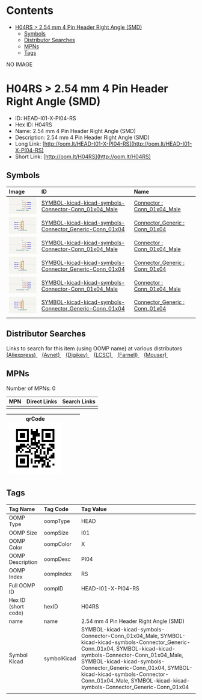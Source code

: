



Contents
========

* [H04RS > 2.54 mm 4 Pin Header Right Angle (SMD)](#h04rs--254-mm-4-pin-header-right-angle-smd)
	* [Symbols](#symbols)
	* [Distributor Searches](#distributor-searches)
	* [MPNs](#mpns)
	* [Tags](#tags)
  
NO IMAGE  
# H04RS > 2.54 mm 4 Pin Header Right Angle (SMD)

- ID: HEAD-I01-X-PI04-RS
- Hex ID: H04RS
- Name: 2.54 mm 4 Pin Header Right Angle (SMD)
- Description: 2.54 mm 4 Pin Header Right Angle (SMD)
- Long Link: [http://oom.lt/HEAD-I01-X-PI04-RS](http://oom.lt/HEAD-I01-X-PI04-RS)
- Short Link: [http://oom.lt/H04RS](http://oom.lt/H04RS)

## Symbols
  

|Image|ID|Name|
| :--- | :--- | :--- |
|[![](https://raw.githubusercontent.com/oomlout/oomlout_OOMP_eda_V2/main/SYMBOL/kicad/kicad-symbols/Connector/Conn_01x04_Male/image_140.png)](https://github.com/oomlout/oomlout_OOMP_eda_V2/tree/main/SYMBOL/kicad/kicad-symbols/Connector/Conn_01x04_Male/)|[SYMBOL-kicad-kicad-symbols-Connector-Conn_01x04_Male](https://github.com/oomlout/oomlout_OOMP_eda_V2/tree/main/SYMBOL/kicad/kicad-symbols/Connector/Conn_01x04_Male/)|[Connector : Conn_01x04_Male](https://github.com/oomlout/oomlout_OOMP_eda_V2/tree/main/SYMBOL/kicad/kicad-symbols/Connector/Conn_01x04_Male/)|
|[![](https://raw.githubusercontent.com/oomlout/oomlout_OOMP_eda_V2/main/SYMBOL/kicad/kicad-symbols/Connector_Generic/Conn_01x04/image_140.png)](https://github.com/oomlout/oomlout_OOMP_eda_V2/tree/main/SYMBOL/kicad/kicad-symbols/Connector_Generic/Conn_01x04/)|[SYMBOL-kicad-kicad-symbols-Connector_Generic-Conn_01x04](https://github.com/oomlout/oomlout_OOMP_eda_V2/tree/main/SYMBOL/kicad/kicad-symbols/Connector_Generic/Conn_01x04/)|[Connector_Generic : Conn_01x04](https://github.com/oomlout/oomlout_OOMP_eda_V2/tree/main/SYMBOL/kicad/kicad-symbols/Connector_Generic/Conn_01x04/)|
|[![](https://raw.githubusercontent.com/oomlout/oomlout_OOMP_eda_V2/main/SYMBOL/kicad/kicad-symbols/Connector/Conn_01x04_Male/image_140.png)](https://github.com/oomlout/oomlout_OOMP_eda_V2/tree/main/SYMBOL/kicad/kicad-symbols/Connector/Conn_01x04_Male/)|[SYMBOL-kicad-kicad-symbols-Connector-Conn_01x04_Male](https://github.com/oomlout/oomlout_OOMP_eda_V2/tree/main/SYMBOL/kicad/kicad-symbols/Connector/Conn_01x04_Male/)|[Connector : Conn_01x04_Male](https://github.com/oomlout/oomlout_OOMP_eda_V2/tree/main/SYMBOL/kicad/kicad-symbols/Connector/Conn_01x04_Male/)|
|[![](https://raw.githubusercontent.com/oomlout/oomlout_OOMP_eda_V2/main/SYMBOL/kicad/kicad-symbols/Connector_Generic/Conn_01x04/image_140.png)](https://github.com/oomlout/oomlout_OOMP_eda_V2/tree/main/SYMBOL/kicad/kicad-symbols/Connector_Generic/Conn_01x04/)|[SYMBOL-kicad-kicad-symbols-Connector_Generic-Conn_01x04](https://github.com/oomlout/oomlout_OOMP_eda_V2/tree/main/SYMBOL/kicad/kicad-symbols/Connector_Generic/Conn_01x04/)|[Connector_Generic : Conn_01x04](https://github.com/oomlout/oomlout_OOMP_eda_V2/tree/main/SYMBOL/kicad/kicad-symbols/Connector_Generic/Conn_01x04/)|
|[![](https://raw.githubusercontent.com/oomlout/oomlout_OOMP_eda_V2/main/SYMBOL/kicad/kicad-symbols/Connector/Conn_01x04_Male/image_140.png)](https://github.com/oomlout/oomlout_OOMP_eda_V2/tree/main/SYMBOL/kicad/kicad-symbols/Connector/Conn_01x04_Male/)|[SYMBOL-kicad-kicad-symbols-Connector-Conn_01x04_Male](https://github.com/oomlout/oomlout_OOMP_eda_V2/tree/main/SYMBOL/kicad/kicad-symbols/Connector/Conn_01x04_Male/)|[Connector : Conn_01x04_Male](https://github.com/oomlout/oomlout_OOMP_eda_V2/tree/main/SYMBOL/kicad/kicad-symbols/Connector/Conn_01x04_Male/)|
|[![](https://raw.githubusercontent.com/oomlout/oomlout_OOMP_eda_V2/main/SYMBOL/kicad/kicad-symbols/Connector_Generic/Conn_01x04/image_140.png)](https://github.com/oomlout/oomlout_OOMP_eda_V2/tree/main/SYMBOL/kicad/kicad-symbols/Connector_Generic/Conn_01x04/)|[SYMBOL-kicad-kicad-symbols-Connector_Generic-Conn_01x04](https://github.com/oomlout/oomlout_OOMP_eda_V2/tree/main/SYMBOL/kicad/kicad-symbols/Connector_Generic/Conn_01x04/)|[Connector_Generic : Conn_01x04](https://github.com/oomlout/oomlout_OOMP_eda_V2/tree/main/SYMBOL/kicad/kicad-symbols/Connector_Generic/Conn_01x04/)|
||||

## Distributor Searches
  
Links to search for this item (using OOMP name) at various distributors  
[(Aliexpress) ](https://www.aliexpress.com/wholesale?SearchText=11172.54+mm+4+Pin+Header+Right+Angle+SMD)&nbsp;&nbsp;&nbsp;[(Avnet) ](https://www.avnet.com/shop/us/search/2.54+mm+4+Pin+Header+Right+Angle+SMD)&nbsp;&nbsp;&nbsp;[(Digikey) ](https://www.digikey.co.uk/en/products/result?s=2.54+mm+4+Pin+Header+Right+Angle+SMD)&nbsp;&nbsp;&nbsp;[(LCSC) ](https://www.lcsc.com/search?q=2.54+mm+4+Pin+Header+Right+Angle+SMD)&nbsp;&nbsp;&nbsp;[(Farnell) ](https://uk.farnell.com/search?st=2.54+mm+4+Pin+Header+Right+Angle+SMD)&nbsp;&nbsp;&nbsp;[(Mouser) ](https://www.mouser.com/c/?q=2.54+mm+4+Pin+Header+Right+Angle+SMD)&nbsp;&nbsp;&nbsp;
## MPNs
  
Number of MPNs: 0  

|MPN|Direct Links|Search Links|
| :--- | :--- | :--- |
||||
  

|qrCode<br>[![](https://raw.githubusercontent.com/oomlout/oomlout_OOMP_parts_V2/main/HEAD/I01/X/PI04/RS/qrCode_140.png)](https://github.com/oomlout/oomlout_OOMP_parts_V2/tree/main/HEAD/I01/X/PI04/RS/qrCode.png)||||
| :---: | :---: | :---: | :---: |

## Tags
  

|Tag Name|Tag Code|Tag Value|
| :--- | :--- | :--- |
|OOMP Type|oompType|HEAD|
|OOMP Size|oompSize|I01|
|OOMP Color|oompColor|X|
|OOMP Description|oompDesc|PI04|
|OOMP Index|oompIndex|RS|
|Full OOMP ID|oompID|HEAD-I01-X-PI04-RS|
|Hex ID (short code)|hexID|H04RS|
|name|name|2.54 mm 4 Pin Header Right Angle (SMD)|
|Symbol Kicad|symbolKicad|SYMBOL-kicad-kicad-symbols-Connector-Conn_01x04_Male, SYMBOL-kicad-kicad-symbols-Connector_Generic-Conn_01x04, SYMBOL-kicad-kicad-symbols-Connector-Conn_01x04_Male, SYMBOL-kicad-kicad-symbols-Connector_Generic-Conn_01x04, SYMBOL-kicad-kicad-symbols-Connector-Conn_01x04_Male, SYMBOL-kicad-kicad-symbols-Connector_Generic-Conn_01x04|
||||
